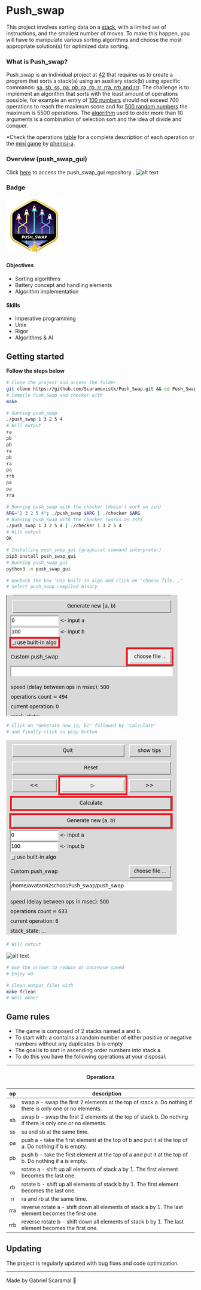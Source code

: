 # Push_swap
This project involves sorting data on a [stack](https://www.geeksforgeeks.org/stack-data-structure-introduction-program/), with a limited set of instructions, and the smallest number of moves. To make this happen, you will have to manipulate various sorting algorithms and choose the most appropriate solution(s) for optimized data sorting.

### What is Push_swap?
Push_swap is an individual project at [42](42.fr) that requires us to create a program that sorts a stack(a) using an auxiliary stack(b) using specific commands: [sa, sb, ss, pa, pb, ra, rb, rr, rra, rrb and rrr](#game-rules). The challenge is to implement an algorithm that sorts with the least amount of operations possible, for example an entry of [100 numbers](https://numbergenerator.org/#!numbers=100&low=1&high=100&unique=true&csv=&oddeven=&oddqty=0&sorted=false&addfilters=) should not exceed 700 operations to reach the maximum score and for [500 random numbers](https://numbergenerator.org/#!numbers=500&low=0&high=499&unique=true&csv=&oddeven=&oddqty=0&sorted=false&addfilters=) the maximum is 5500 operations.
The [algorithm](./srcs/galatic_sort.c) used to order more than 10 arguments is a combination of selection sort and the idea of divide and conquer.

*Check the operations [table](#game-rules) for a complete description of each operation or the [mini game](https://phemsi-a.itch.io/push-swap) by [phemsi-a](https://github.com/paulahemsi/push_swap).

### Overview (push_swap_gui)
Click [here](https://github.com/elijahkash/push_swap_gui) to access the push_swap_gui repository .
![alt text](./images/push_swap.gif)

### Badge
<img src="./images/push_swapm.png" width="150" height="150"/>

#### Objectives
- Sorting algorithms
- Battery concept and handling elements
- Algorithm implementation

#### Skills
- Imperative programming
- Unix
- Rigor
- Algorithms & AI

## Getting started
**Follow the steps below**
```bash
# Clone the project and access the folder
git clone https://github.com/Scaramovistk/Push_Swap.git && cd Push_Swap/
# Compile Push_Swap and checker with
make
```

```bash
# Running push_swap
./push_swap 1 3 2 5 4
# Will output
ra
pb
pb
ra
pb
ra
pa
rrb
pa
pa
rra
```

```bash
# Running push_swap with the checker (doesn't work on zsh)
ARG="1 3 2 5 4"; ./push_swap $ARG | ./checker $ARG
# Running push_swap with the checker (works on zsh)
./push_swap 1 3 2 5 4 | ./checker 1 3 2 5 4
# Will output
OK
```

```bash
# Installing push_swap_gui (graphical command interpreter)
pip3 install push_swap_gui
# Running push_swap_gui
python3 -m push_swap_gui
```

```bash
# Uncheck the box "use built-in algo and click on "choose file..."
# Select push_swap compiled binary
```
![alt text](/images/push_swap_gui_step_1.png)

```bash
# Click on "Generate new (a, b)" followed by "Calculate"
# and finally click on play button
```
![alt text](/images/push_swap_gui_step_2.png)

```bash
# Will output
```
![alt text](/images/push_swap.gif)

```bash
# Use the arrows to reduce or increase speed
# Enjoy =D
```

```bash
# Clean output files with
make fclean
# Well done!
```

## Game rules
* The game is composed of 2 stacks named a and b.
* To start with:
a contains a random number of either positive or negative numbers without
any duplicates.
b is empty
* The goal is to sort in ascending order numbers into stack a.
* To do this you have the following operations at your disposal:

<table>
	<thead>
		<tr>
			<th colspan=3><h4>Operations</h4></th>
		</tr>
		<tr>
			<th>op</th>
			<th>description</th>
		</tr>
	</thead>
	<tbody>
	</thead>
		<tr>
			<td align="center">sa</td>
			<td>swap a - swap the first 2 elements at the top of stack a. Do nothing if there is only one or no elements.</td>
		</tr>
		<tr>
			<td align="center">sb</td>
			<td>swap b - swap the first 2 elements at the top of stack b. Do nothing if there is only one or no elements.</td>
		</tr>
		<tr>
			<td align="center">ss</td>
			<td>sa and sb at the same time.</td>
		</tr>
		<tr>
			<td align="center">pa</td>
			<td>push a - take the first element at the top of b and put it at the top of a. Do nothing if b is empty.</td>
		</tr>
		<tr>
			<td align="center">pb</td>
			<td>push b - take the first element at the top of a and put it at the top of b. Do nothing if a is empty.</td>
		</tr>
		<tr>
			<td align="center">ra</td>
			<td>rotate a - shift up all elements of stack a by 1. The first element becomes the last one.</td>
		</tr>
		<tr>
			<td align="center">rb</td>
			<td>rotate b - shift up all elements of stack b by 1. The first element becomes the last one.</td>
		</tr>
		<tr>
			<td align="center">rr</td>
			<td>ra and rb at the same time.</td>
		</tr>
		<tr>
			<td align="center">rra</td>
			<td>reverse rotate a - shift down all elements of stack a by 1. The last element becomes the first one.</td>
		</tr>
		<tr>
			<td align="center">rrb</td>
			<td>reverse rotate b - shift down all elements of stack b by 1. The last element becomes the first one.</td>
		</tr>
	</tbody>
</table>

## Updating

The project is regularly updated with bug fixes and code optimization.

---

Made by Gabriel Scaramal 👋
